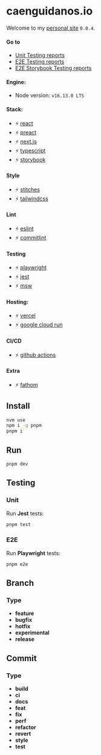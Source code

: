 # caenguidanos.io

Welcome to my [personal site](https://caenguidanos-io.vercel.app) `0.0.4`.

#### Go to

-  [Unit Testing reports](https://unit-jest-reports-xxg3rsseuq-oa.a.run.app)
-  [E2E Testing reports](https://e2e-playwright-reports-xxg3rsseuq-oa.a.run.app)
-  [E2E Storybook Testing reports](https://e2e-playwright-reports-xxg3rsseuq-oa.a.run.app)

#### Engine:

-  Node version: `v16.13.0 LTS`

#### Stack:

-  :zap: [react](https://reactjs.org/)
-  :zap: [preact](https://preactjs.com/)
-  :zap: [next.js](https://nextjs.org/)
-  :zap: [typescript](https://www.typescriptlang.org/)
-  :zap: [storybook](https://storybook.js.org/)

#### Style

-  :zap: [stitches](https://stitches.dev/)
-  :zap: [tailwindcss](https://tailwindcss.com/)

#### Lint

-  :zap: [eslint](https://eslint.org/)
-  :zap: [commitlint](https://www.conventionalcommits.org/en/v1.0.0/)

#### Testing

-  :zap: [playwright](https://playwright.dev/)
-  :zap: [jest](https://jestjs.io/)
-  :zap: [msw](https://mswjs.io/)

#### Hosting:

-  :zap: [vercel](https://vercel.com/)
-  :zap: [google cloud run](https://cloud.google.com/run)

#### CI/CD

-  :zap: [github actions](https://github.com/features/actions)

#### Extra

-  :zap: [fathom](https://usefathom.com/)

## Install

```bash
nvm use
npm i -g pnpm
pnpm i
```

## Run

```bash
pnpm dev
```

## Testing

### Unit

Run **Jest** tests:

```bash
pnpm test
```

### E2E

Run **Playwright** tests:

```bash
pnpm e2e
```

## Branch

### Type

-  **feature**
-  **bugfix**
-  **hotfix**
-  **experimental**
-  **release**

## Commit

### Type

-  **build**
-  **ci**
-  **docs**
-  **feat**
-  **fix**
-  **perf**
-  **refactor**
-  **revert**
-  **style**
-  **test**
